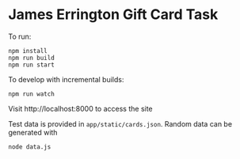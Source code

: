 # James Errington Gift Card Task

To run:
```
npm install
npm run build
npm run start
```

To develop with incremental builds:
```
npm run watch
```

Visit http://localhost:8000 to access the site

Test data is provided in `app/static/cards.json`. Random data can be generated with 
```
node data.js
```
